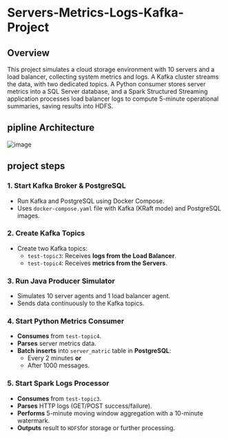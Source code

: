 # Servers-Metrics-Logs-Kafka-Project
## Overview
This project simulates a cloud storage environment with 10 servers and a load balancer, collecting system metrics and logs. A Kafka cluster streams the data, with two dedicated topics. A Python consumer stores server metrics into a SQL Server database, and a Spark Structured Streaming application processes load balancer logs to compute 5-minute operational summaries, saving results into HDFS.

## pipline Architecture
![image](https://github.com/user-attachments/assets/1a8a9321-f6e6-4d24-a0be-34e1fe41f146)

## project steps

### 1. Start Kafka Broker & PostgreSQL
- Run Kafka and PostgreSQL using Docker Compose.
- Uses `docker-compose.yaml` file with Kafka (KRaft mode) and PostgreSQL images.

### 2. Create Kafka Topics
- Create two Kafka topics:
  - `test-topic3`: Receives **logs from the Load Balancer**.
  - `test-topic4`: Receives **metrics from the Servers**.

### 3. Run Java Producer Simulator
- Simulates 10 server agents and 1 load balancer agent.
- Sends data continuously to the Kafka topics.

### 4. Start Python Metrics Consumer
- **Consumes** from `test-topic4`.
- **Parses** server metrics data.
- **Batch inserts** into `server_matric` table in **PostgreSQL**:
  - Every 2 minutes **or**
  - After 1000 messages.

### 5. Start Spark Logs Processor
- **Consumes** from `test-topic3`.
- **Parses** HTTP logs (GET/POST success/failure).
- **Performs** 5-minute moving window aggregation with a 10-minute watermark.
- **Outputs** result to `HDFS`for storage or further processing.


